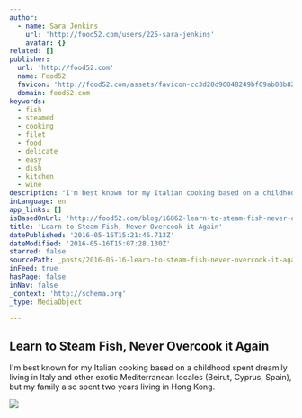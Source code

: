 ```yaml
---
author:
  - name: Sara Jenkins
    url: 'http://food52.com/users/225-sara-jenkins'
    avatar: {}
related: []
publisher:
  url: 'http://food52.com'
  name: Food52
  favicon: 'http://food52.com/assets/favicon-cc3d20d96048249bf09ab08b820dc99df73a5805327c50800ddf739e55059aa5.ico'
  domain: food52.com
keywords:
  - fish
  - steamed
  - cooking
  - filet
  - food
  - delicate
  - easy
  - dish
  - kitchen
  - wine
description: "I'm best known for my Italian cooking based on a childhood spent dreamily living in Italy and other exotic Mediterranean locales (Beirut, Cyprus, Spain), but my family also spent two years living in Hong Kong."
inLanguage: en
app_links: []
isBasedOnUrl: 'http://food52.com/blog/16862-learn-to-steam-fish-never-overcook-it-again?utm_medium=email&utm_source=flipboard'
title: 'Learn to Steam Fish, Never Overcook it Again'
datePublished: '2016-05-16T15:21:46.713Z'
dateModified: '2016-05-16T15:07:28.130Z'
starred: false
sourcePath: _posts/2016-05-16-learn-to-steam-fish-never-overcook-it-again.md
inFeed: true
hasPage: false
inNav: false
_context: 'http://schema.org'
_type: MediaObject

---
```

<article style=""><h1>Learn to Steam Fish, Never Overcook it Again</h1><p>I'm best known for my Italian cooking based on a childhood spent dreamily living in Italy and other exotic Mediterranean locales (Beirut, Cyprus, Spain), but my family also spent two years living in Hong Kong.</p><img src="https://images.food52.com/OO1JdM0QbaEr2FBrjXJhfmmI4JU=/8f4ffb5b-c4cd-4aef-92d0-38930395fcd8--2016-0510_steamed-fish-with-ginger-and-scallions_mark-weinberg_231.jpg" /></article>